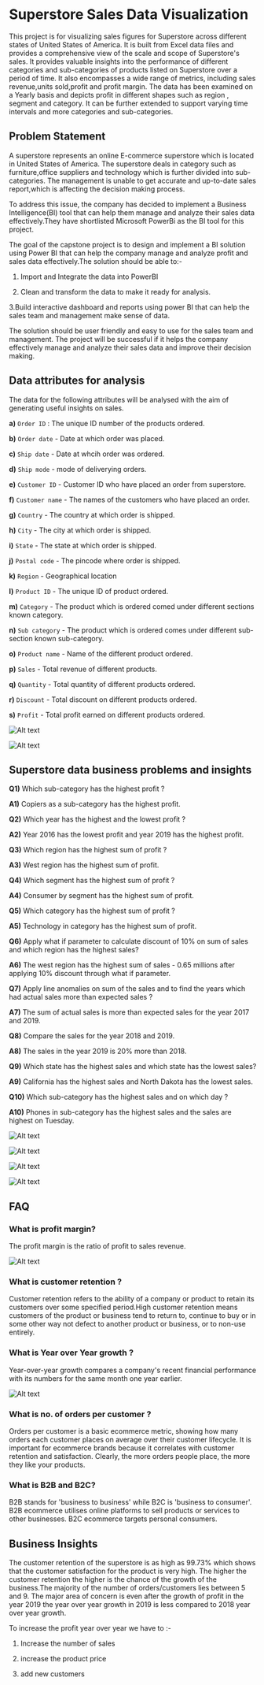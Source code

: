 # Superstore Sales Data Visualization

This project is for visualizing sales figures for Superstore across different states of United States of America. It is built from Excel data files and provides a comprehensive view of the scale and scope of Superstore's sales. It provides valuable insights into the performance of different categories and sub-categories of products listed on Superstore over a period of time. It also encompasses a wide range of metrics, including sales revenue,units sold,profit and profit margin. The data has been examined on a Yearly basis and depicts profit in different shapes such as region , segment and category. It can be further extended to support varying time intervals and more categories and sub-categories.

## Problem Statement

A superstore represents an online E-commerce superstore which is located in United States of America. The superstore deals in category such as furniture,office suppliers and technology which is further divided into sub-categories. The management is unable to get accurate and up-to-date sales report,which is affecting the decision making process.

To address this issue, the company has decided to implement a Business Intelligence(BI) tool that can help them manage and analyze their sales data effectively.They have shortlisted Microsoft PowerBi as the BI tool for this project.

The goal of the capstone project is to design and implement a BI solution using Power BI that can help the company manage and analyze profit and sales data effectively.The solution should be able to:- 

1. Import and Integrate the data into PowerBI

2. Clean and transform the data to make it ready for analysis.

3.Build interactive dashboard and reports using power BI that can help the sales team and management make sense of data.

The solution should be user friendly and easy to use for the sales team and management. The project will be successful if it helps the company effectively manage and analyze their sales data and improve their decision making.

## Data attributes for analysis

The data for the following attributes will be analysed with the aim of generating useful insights on sales.

**a)** `Order ID` : The unique ID number of the products ordered.

**b)** `Order date` - Date at which order was placed.

**c)** `Ship date` - Date at whcih order was ordered.

**d)** `Ship mode` - mode of deliverying orders.

**e)** `Customer ID` - Customer ID who have placed an order from superstore.

**f)** `Customer name` - The names of the customers who have placed an order.

**g)** `Country` - The country at which order is shipped.

**h)** `City` - The city at which order is shipped.

**i)** `State` - The state at which order is shipped.

**j)** `Postal code` - The pincode where order is shipped.

**k)** `Region` - Geographical location

**l)** `Product ID` - The unique ID of product ordered.  

**m)** `Category` - The product which is ordered comed under different sections known category.

**n)** `Sub category` - The product which is ordered comes under different sub-section known sub-category.

**o)** `Product name` - Name of the different product ordered.

**p)** `Sales` - Total revenue of different products.

**q)** `Quantity` - Total quantity of different products ordered.

**r)** `Discount` - Total discount on different products ordered.

**s)** `Profit` - Total profit earned on different products ordered.  

![Alt text](Superstore_pics/Business_problems.PNG?raw=true "Title")

![Alt text](Superstore_pics/Business_solution.PNG?raw=true "Title")

## Superstore data business problems and insights  

**Q1)** Which sub-category has the highest profit ?

**A1)** Copiers as a sub-category has the highest profit.

**Q2)** Which year has the highest and the lowest profit ?

**A2)** Year 2016 has the lowest profit and year 2019 has the highest profit.

**Q3)** Which region has the highest sum of profit ?

**A3)** West region has the highest sum of profit.

**Q4)** Which segment has the highest sum of profit ?

**A4)** Consumer by segment has the highest sum of profit.

**Q5)** Which category has the highest sum of profit ?

**A5)** Technology in category has the highest sum of profit.

**Q6)** Apply what if parameter to calculate discount of 10% on sum of sales and which region has the highest sales?

**A6)** The west region has the highest sum of sales - 0.65 millions after applying 10% discount through what if parameter.

**Q7)** Apply line anomalies on sum of the sales and to find the years which had actual sales more than expected sales ?

**A7)** The sum of actual sales is more than expected sales for the year 2017 and 2019.

**Q8)** Compare the sales for the year 2018 and 2019.

**A8)** The sales in the year 2019 is 20% more than 2018.

**Q9)** Which state has the highest sales and which state has the lowest sales?

**A9)** California has the highest sales and North Dakota has the lowest sales.

**Q10)** Which sub-category has the highest sales and on which day ?

**A10)** Phones in sub-category has the highest sales and the sales are highest on Tuesday.  

![Alt text](Superstore_pics/superstore_dashboard_1.PNG?raw=true "Title")

![Alt text](Superstore_pics/superstore_dashboard_2.PNG?raw=true "Title")

![Alt text](Superstore_pics/superstore_dashboard_3.PNG?raw=true "Title")

![Alt text](Superstore_pics/superstore_dashboard_4.PNG?raw=true "Title")

## FAQ  

### What is profit margin?  
The profit margin is the ratio of profit to sales revenue.  

![Alt text](Superstore_pics/profit_margin.PNG?raw=true "Title")

### What is customer retention ?  
Customer retention refers to the ability of a company or product to retain its customers over some specified period.High customer retention means customers of the product or business tend to return to, 
continue to buy or in some other way not defect to another product or business, or to non-use entirely.  

### What is Year over Year growth ?  
Year-over-year growth compares a company's recent financial performance with its numbers for the same month one year earlier.  

![Alt text](Superstore_pics/yoy_growth.PNG?raw=true "Title")

### What is no. of orders per customer ?  
Orders per customer is a basic ecommerce metric, showing how many orders each customer places on average over their customer lifecycle. It is important for ecommerce brands because it correlates with customer retention and satisfaction. Clearly, the more orders people place, the more they like your products.  

### What is B2B and B2C?  
B2B stands for 'business to business' while B2C is 'business to consumer'.
B2B ecommerce utilises online platforms to sell products or services to other businesses. B2C ecommerce targets personal consumers.  

## Business Insights  

The customer retention of the superstore is as high as 99.73% which shows that the customer satisfaction for the product is very high. The higher the customer retention the higher is the chance of the growth of the business.The majority of the number of orders/customers lies between 5 and 9. The major area of concern is even after the growth of profit in the year 2019 the year over year growth in 2019 is less compared to 2018 year over year growth.

To increase the profit year over year we have to :-

1. Increase the number of sales

2. increase the product price 

3. add new customers
